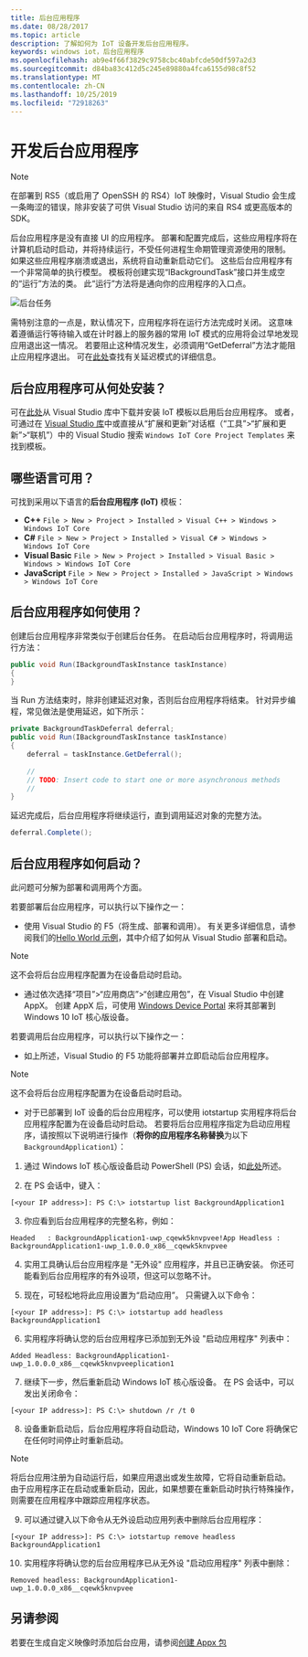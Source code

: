 ```yaml
---
title: 后台应用程序
ms.date: 08/28/2017
ms.topic: article
description: 了解如何为 IoT 设备开发后台应用程序。
keywords: windows iot，后台应用程序
ms.openlocfilehash: ab9e4f66f3829c9758cbc40abfcde50df597a2d3
ms.sourcegitcommit: d84ba83c412d5c245e89880a4fca6155d98c8f52
ms.translationtype: MT
ms.contentlocale: zh-CN
ms.lasthandoff: 10/25/2019
ms.locfileid: "72918263"
---
```

# <a name="developing-background-applications"></a>开发后台应用程序

> [!NOTE]
> 在部署到 RS5（或启用了 OpenSSH 的 RS4）IoT 映像时，Visual Studio 会生成一条晦涩的错误，除非安装了可供 Visual Studio 访问的来自 RS4 或更高版本的 SDK。

后台应用程序是没有直接 UI 的应用程序。 部署和配置完成后，这些应用程序将在计算机启动时启动，并将持续运行，不受任何进程生命期管理资源使用的限制。 如果这些应用程序崩溃或退出，系统将自动重新启动它们。
这些后台应用程序有一个非常简单的执行模型。 模板将创建实现“IBackgroundTask”接口并生成空的“运行”方法的类。 此“运行”方法将是通向你的应用程序的入口点。

![后台任务](../media/BackgroundApplications/backgroundTaskScreenshot.png)

需特别注意的一点是，默认情况下，应用程序将在运行方法完成时关闭。 这意味着遵循运行等待输入或在计时器上的服务器的常用 IoT 模式的应用将会过早地发现应用退出这一情况。 若要阻止这种情况发生，必须调用“GetDeferral”方法才能阻止应用程序退出。 可在[此处](https://docs.microsoft.com/uwp/api/Windows.ApplicationModel.Background.BackgroundTaskDeferral)查找有关延迟模式的详细信息。

## <a name="where-can-background-applications-be-installed-from"></a>后台应用程序可从何处安装？ 

可在[此处](https://go.microsoft.com/fwlink/?linkid=847472)从 Visual Studio 库中下载并安装 IoT 模板以启用后台应用程序。  或者，可通过在 [Visual Studio 库](https://visualstudiogallery.msdn.microsoft.com/)中或直接从“扩展和更新”对话框（“工具”>“扩展和更新”>“联机”）中的 Visual Studio 搜索 `Windows IoT Core Project Templates` 来找到模板。

## <a name="what-languages-are-available"></a>哪些语言可用？

可找到采用以下语言的**后台应用程序 (IoT)** 模板：

* **C++** `File > New > Project > Installed > Visual C++ > Windows > Windows IoT Core`
* **C#** `File > New > Project > Installed > Visual C# > Windows > Windows IoT Core`
* **Visual Basic** `File > New > Project > Installed > Visual Basic > Windows > Windows IoT Core`
* **JavaScript** `File > New > Project > Installed > JavaScript > Windows > Windows IoT Core`

## <a name="how-are-background-applications-used"></a>后台应用程序如何使用？ 

创建后台应用程序非常类似于创建后台任务。  在启动后台应用程序时，将调用运行方法：

```csharp
public void Run(IBackgroundTaskInstance taskInstance)
{
}
```

当 Run 方法结束时，除非创建延迟对象，否则后台应用程序将结束。 针对异步编程，常见做法是使用延迟，如下所示：

```csharp
private BackgroundTaskDeferral deferral;
public void Run(IBackgroundTaskInstance taskInstance)
{
    deferral = taskInstance.GetDeferral();
    
    //
    // TODO: Insert code to start one or more asynchronous methods
    //
}
```

延迟完成后，后台应用程序将继续运行，直到调用延迟对象的完整方法。

```csharp
deferral.Complete();
```

## <a name="how-do-background-applications-start"></a>后台应用程序如何启动？

此问题可分解为部署和调用两个方面。  

若要部署后台应用程序，可以执行以下操作之一：

* 使用 Visual Studio 的 F5（将生成、部署和调用）。  有关更多详细信息，请参阅我们的[Hello World 示例](https://github.com/Microsoft/Windows-iotcore-samples/tree/master/Samples/HelloWorld)，其中介绍了如何从 Visual Studio 部署和启动。

> [!NOTE]
> 这不会将后台应用程序配置为在设备启动时启动。

* 通过依次选择“项目”>“应用商店”>“创建应用包”，在 Visual Studio 中创建 AppX。  创建 AppX 后，可使用 [Windows Device Portal](../manage-your-device/DevicePortal.md) 来将其部署到 Windows 10 IoT 核心版设备。

若要调用后台应用程序，可以执行以下操作之一：

* 如上所述，Visual Studio 的 F5 功能将部署并立即启动后台应用程序。

> [!NOTE]
> 这不会将后台应用程序配置为在设备启动时启动。

* 对于已部署到 IoT 设备的后台应用程序，可以使用 iotstartup 实用程序将后台应用程序配置为在设备启动时启动。  若要将后台应用程序指定为启动应用程序，请按照以下说明进行操作（**将你的应用程序名称替换**为以下 `BackgroundApplication1`）：

1. 通过 Windows IoT 核心版设备启动 PowerShell (PS) 会话，如[此处](../connect-your-device/PowerShell.md)所述。

2. 在 PS 会话中，键入：
            
`[<your IP address>]: PS C:\> iotstartup list BackgroundApplication1`

3. 你应看到后台应用程序的完整名称，例如：

`Headed   : BackgroundApplication1-uwp_cqewk5knvpvee!App
Headless : BackgroundApplication1-uwp_1.0.0.0_x86__cqewk5knvpvee`

4. 实用工具确认后台应用程序是 "无外设" 应用程序，并且已正确安装。  你还可能看到后台应用程序的有外设项，但这可以忽略不计。

5. 现在，可轻松地将此应用设置为“启动应用”。 只需键入以下命令：

`[<your IP address>]: PS C:\> iotstartup add headless BackgroundApplication1`

6. 实用程序将确认您的后台应用程序已添加到无外设 "启动应用程序" 列表中：

`Added Headless: BackgroundApplication1-uwp_1.0.0.0_x86__cqewk5knvpveeplication1`

7. 继续下一步，然后重新启动 Windows IoT 核心版设备。 在 PS 会话中，可以发出关闭命令：

`[<your IP address>]: PS C:\> shutdown /r /t 0`

8. 设备重新启动后，后台应用程序将自动启动，Windows 10 IoT Core 将确保它在任何时间停止时重新启动。  

> [!NOTE]
> 将后台应用注册为自动运行后，如果应用退出或发生故障，它将自动重新启动。  由于应用程序正在启动或重新启动，因此，如果想要在重新启动时执行特殊操作，则需要在应用程序中跟踪应用程序状态。

9. 可以通过键入以下命令从无外设启动应用列表中删除后台应用程序：

`[<your IP address>]: PS C:\> iotstartup remove headless BackgroundApplication1`

10. 实用程序将确认您的后台应用程序已从无外设 "启动应用程序" 列表中删除：

`Removed headless: BackgroundApplication1-uwp_1.0.0.0_x86__cqewk5knvpvee`

## <a name="see-also"></a>另请参阅
若要在生成自定义映像时添加后台应用，请参阅[创建 Appx 包](../build-your-image/createinstallpackage.md)
